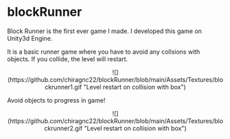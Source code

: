 # blockRunner

Block Runner is the first ever game I made.
I developed this game on Unity3d Engine. 

It is a basic runner game where you have to avoid any collsions with objects.
If you collide, the level will restart.

<p align="center">
![](https://github.com/chiragnc22/blockRunner/blob/main/Assets/Textures/blockrunner1.gif "Level restart on collision with box")
</p>
Avoid objects to progress in game!
<p align="center">
![](https://github.com/chiragnc22/blockRunner/blob/main/Assets/Textures/blockrunner2.gif "Level restart on collision with box")
</p>
